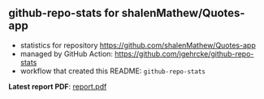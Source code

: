 ## github-repo-stats for shalenMathew/Quotes-app

- statistics for repository https://github.com/shalenMathew/Quotes-app
- managed by GitHub Action: https://github.com/jgehrcke/github-repo-stats
- workflow that created this README: `github-repo-stats`

**Latest report PDF**: [report.pdf](https://github.com/shalenMathew/Quotes-app/raw/github-repo-stats/shalenMathew/Quotes-app/latest-report/report.pdf)

